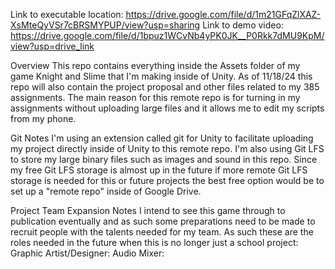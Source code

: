 Link to executable location: https://drive.google.com/file/d/1m21GFqZlXAZ-XsMteQyVSr7cBRSMYPUP/view?usp=sharing <bl>
Link to demo video: https://drive.google.com/file/d/1bpuz1WCvNb4yPK0JK__P0Rkk7dMU9KpM/view?usp=drive_link

Overview
This repo contains everything inside the Assets folder of my game Knight and Slime that I'm making inside of Unity. 
As of 11/18/24 this repo will also contain the project proposal and other files related to my 385 assignments.
The main reason for this remote repo is for turning in my assignments without uploading large files and it allows me to edit my scripts from my phone.

Git Notes
I'm using an extension called git for Unity to facilitate uploading my project directly inside of Unity to this remote repo.
I'm also using Git LFS to store my large binary files such as images and sound in this repo. 
Since my free Git LFS storage is almost up in the future if more remote Git LFS storage is needed for this or future projects the best free option would be to set up a "remote repo" inside of Google Drive.

Project Team Expansion Notes
I intend to see this game through to publication eventually and as such some preparations need to be made to recruit people with the talents needed for my team.
As such these are the roles needed in the future when this is no longer just a school project:
Graphic Artist/Designer: 
Audio Mixer:
